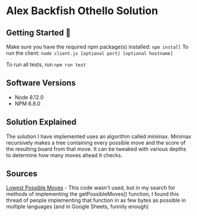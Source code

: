 # Alex Backfish Othello Solution

## Getting Started 🚀
Make sure you have the required npm package(s) installed: `npm install`
To run the client: `node client.js [optional port] [optional hostname]`

To run all tests, run `npm run test`

## Software Versions
* Node 8.12.0
* NPM 6.8.0

## Solution Explained
The solution I have implemented uses an algorithm called minimax. Minimax recursively makes a tree containing every possible move and the score of the resulting board from that move. It can be tweaked with various depths to determine how many moves ahead it checks.

## Sources
[Lowest Possible Moves](https://codegolf.stackexchange.com/questions/269682/possible-moves-in-othello-reversi) - This code wasn't used, but in my search for methods of implementing the getPossibleMoves() function, I found this thread of people implementing that function in as few bytes as possible in multiple languages (and in Google Sheets, funnily enough) 


